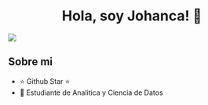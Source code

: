 <div align="center">
<h1 align="center">Hola, soy Johanca! </a> 👋</h1>
</div>
<img src="![portada](https://github.com/Johanca15/Johanca15/assets/132470565/e2640b8b-8115-4354-841c-2c913ac0cd52)
">


## Sobre mi

- ⭐ Github Star ⭐ 
- 📲 Estudiante de Analitica y Ciencia de Datos
